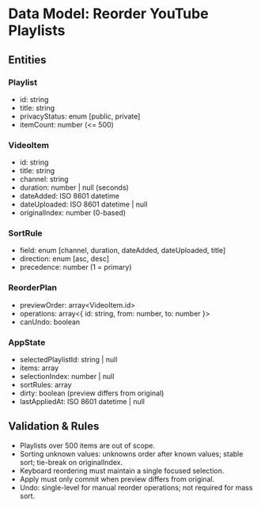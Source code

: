 # Data Model: Reorder YouTube Playlists

## Entities

### Playlist
- id: string
- title: string
- privacyStatus: enum [public, private]
- itemCount: number (<= 500)

### VideoItem
- id: string
- title: string
- channel: string
- duration: number | null (seconds)
- dateAdded: ISO 8601 datetime
- dateUploaded: ISO 8601 datetime | null
- originalIndex: number (0-based)

### SortRule
- field: enum [channel, duration, dateAdded, dateUploaded, title]
- direction: enum [asc, desc]
- precedence: number (1 = primary)

### ReorderPlan
- previewOrder: array<VideoItem.id>
- operations: array<{ id: string, from: number, to: number }>
- canUndo: boolean

### AppState
- selectedPlaylistId: string | null
- items: array<VideoItem>
- selectionIndex: number | null
- sortRules: array<SortRule>
- dirty: boolean (preview differs from original)
- lastAppliedAt: ISO 8601 datetime | null

## Validation & Rules
- Playlists over 500 items are out of scope.
- Sorting unknown values: unknowns order after known values; stable sort; tie-break on originalIndex.
- Keyboard reordering must maintain a single focused selection.
- Apply must only commit when preview differs from original.
- Undo: single-level for manual reorder operations; not required for mass sort.
